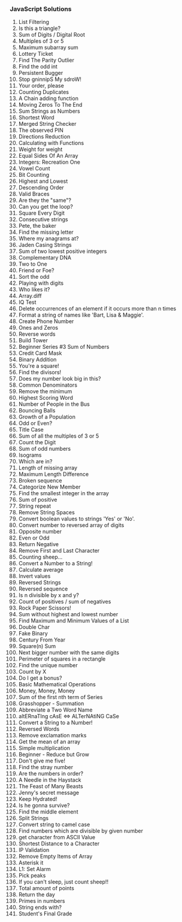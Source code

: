 ### JavaScript Solutions
1. List Filtering
2. Is this a triangle?
3. Sum of Digits / Digital Root
4. Multiples of 3 or 5
5. Maximum subarray sum
6. Lottery Ticket
7. Find The Parity Outlier
8. Find the odd int
9. Persistent Bugger
10. Stop gninnipS My sdroW!
11. Your order, please
12. Counting Duplicates
13. A Chain adding function
14. Moving Zeros To The End
15. Sum Strings as Numbers
16. Shortest Word
17. Merged String Checker
18. The observed PIN
19. Directions Reduction
20. Calculating with Functions
21. Weight for weight
22. Equal Sides Of An Array
23. Integers: Recreation One
24. Vowel Count
25. Bit Counting
26. Highest and Lowest
27. Descending Order
28. Valid Braces
29. Are they the "same"?
30. Can you get the loop?
31. Square Every Digit
32. Consecutive strings
33. Pete, the baker
34. Find the missing letter
35. Where my anagrams at?
36. Jaden Casing Strings
37. Sum of two lowest positive integers
38. Complementary DNA
39. Two to One
40. Friend or Foe?
41. Sort the odd
42. Playing with digits
43. Who likes it?
44. Array.diff
45. IQ Test
46. Delete occurrences of an element if it occurs more than n times
47. Format a string of names like 'Bart, Lisa & Maggie'.
48. Create Phone Number
49. Ones and Zeros
50. Reverse words
51. Build Tower
52. Beginner Series #3 Sum of Numbers
53. Credit Card Mask
54. Binary Addition
55. You're a square!
56. Find the divisors!
57. Does my number look big in this?
58. Common Denominators
59. Remove the minimum
60. Highest Scoring Word
61. Number of People in the Bus
62. Bouncing Balls
63. Growth of a Population
64. Odd or Even?
65. Title Case
66. Sum of all the multiples of 3 or 5
67. Count the Digit
68. Sum of odd numbers
69. Isograms
70. Which are in?
71. Length of missing array
72. Maximum Length Difference
73. Broken sequence
74. Categorize New Member
75. Find the smallest integer in the array
76. Sum of positive
77. String repeat
78. Remove String Spaces
79. Convert boolean values to strings 'Yes' or 'No'.
80. Convert number to reversed array of digits
81. Opposite number
82. Even or Odd
83. Return Negative
84. Remove First and Last Character
85. Counting sheep...
86. Convert a Number to a String!
87. Calculate average
88. Invert values
89. Reversed Strings
90. Reversed sequence
91. Is n divisible by x and y?
92. Count of positives / sum of negatives
93. Rock Paper Scissors!
94. Sum without highest and lowest number
95. Find Maximum and Minimum Values of a List
96. Double Char
97. Fake Binary
98. Century From Year
99. Square(n) Sum
100. Next bigger number with the same digits
101. Perimeter of squares in a rectangle
102. Find the unique number
103. Count by X
104. Do I get a bonus?
105. Basic Mathematical Operations
106. Money, Money, Money
107. Sum of the first nth term of Series
108. Grasshopper - Summation
109. Abbreviate a Two Word Name
110. altERnaTIng cAsE <=> ALTerNAtiNG CaSe
111. Convert a String to a Number!
112. Reversed Words
113. Remove exclamation marks
114. Get the mean of an array
115. Simple multiplication
116. Beginner - Reduce but Grow
117. Don't give me five!
118. Find the stray number
119. Are the numbers in order?
120. A Needle in the Haystack
121. The Feast of Many Beasts
122. Jenny's secret message
123. Keep Hydrated!
124. Is he gonna survive?
125. Find the middle element
126. Split Strings
127. Convert string to camel case
128. Find numbers which are divisible by given number
129. get character from ASCII Value
130. Shortest Distance to a Character
131. IP Validation
132. Remove Empty Items of Array
133. Asterisk it
134. L1: Set Alarm
135. Pick peaks
136. If you can't sleep, just count sheep!!
137. Total amount of points
138. Return the day
139. Primes in numbers
140. String ends with?
141. Student's Final Grade
